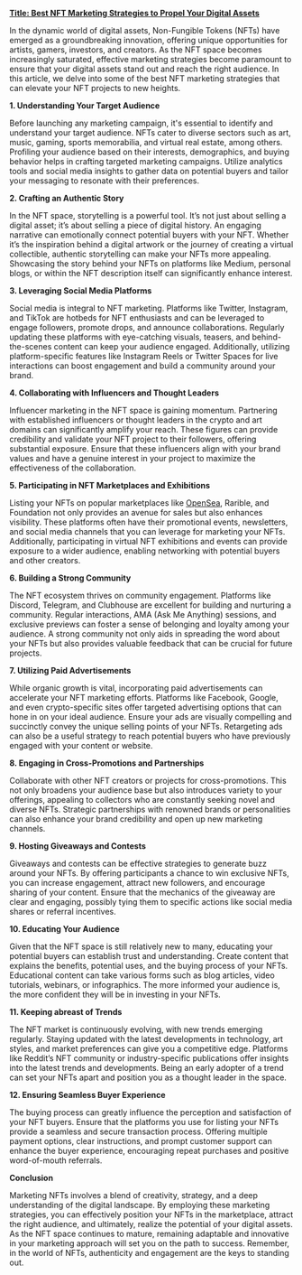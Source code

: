 [**Title: Best NFT Marketing Strategies to Propel Your Digital Assets**](https://www.example.com)

In the dynamic world of digital assets, Non-Fungible Tokens (NFTs) have emerged as a groundbreaking innovation, offering unique opportunities for artists, gamers, investors, and creators. As the NFT space becomes increasingly saturated, effective marketing strategies become paramount to ensure that your digital assets stand out and reach the right audience. In this article, we delve into some of the best NFT marketing strategies that can elevate your NFT projects to new heights.

**1. Understanding Your Target Audience**

Before launching any marketing campaign, it's essential to identify and understand your target audience. NFTs cater to diverse sectors such as art, music, gaming, sports memorabilia, and virtual real estate, among others. Profiling your audience based on their interests, demographics, and buying behavior helps in crafting targeted marketing campaigns. Utilize analytics tools and social media insights to gather data on potential buyers and tailor your messaging to resonate with their preferences.

**2. Crafting an Authentic Story**

In the NFT space, storytelling is a powerful tool. It’s not just about selling a digital asset; it’s about selling a piece of digital history. An engaging narrative can emotionally connect potential buyers with your NFT. Whether it’s the inspiration behind a digital artwork or the journey of creating a virtual collectible, authentic storytelling can make your NFTs more appealing. Showcasing the story behind your NFTs on platforms like Medium, personal blogs, or within the NFT description itself can significantly enhance interest.

**3. Leveraging Social Media Platforms**

Social media is integral to NFT marketing. Platforms like Twitter, Instagram, and TikTok are hotbeds for NFT enthusiasts and can be leveraged to engage followers, promote drops, and announce collaborations. Regularly updating these platforms with eye-catching visuals, teasers, and behind-the-scenes content can keep your audience engaged. Additionally, utilizing platform-specific features like Instagram Reels or Twitter Spaces for live interactions can boost engagement and build a community around your brand.

**4. Collaborating with Influencers and Thought Leaders**

Influencer marketing in the NFT space is gaining momentum. Partnering with established influencers or thought leaders in the crypto and art domains can significantly amplify your reach. These figures can provide credibility and validate your NFT project to their followers, offering substantial exposure. Ensure that these influencers align with your brand values and have a genuine interest in your project to maximize the effectiveness of the collaboration.

**5. Participating in NFT Marketplaces and Exhibitions**

Listing your NFTs on popular marketplaces like [OpenSea](https://opensea.io/), Rarible, and Foundation not only provides an avenue for sales but also enhances visibility. These platforms often have their promotional events, newsletters, and social media channels that you can leverage for marketing your NFTs. Additionally, participating in virtual NFT exhibitions and events can provide exposure to a wider audience, enabling networking with potential buyers and other creators.

**6. Building a Strong Community**

The NFT ecosystem thrives on community engagement. Platforms like Discord, Telegram, and Clubhouse are excellent for building and nurturing a community. Regular interactions, AMA (Ask Me Anything) sessions, and exclusive previews can foster a sense of belonging and loyalty among your audience. A strong community not only aids in spreading the word about your NFTs but also provides valuable feedback that can be crucial for future projects.

**7. Utilizing Paid Advertisements**

While organic growth is vital, incorporating paid advertisements can accelerate your NFT marketing efforts. Platforms like Facebook, Google, and even crypto-specific sites offer targeted advertising options that can hone in on your ideal audience. Ensure your ads are visually compelling and succinctly convey the unique selling points of your NFTs. Retargeting ads can also be a useful strategy to reach potential buyers who have previously engaged with your content or website.

**8. Engaging in Cross-Promotions and Partnerships**

Collaborate with other NFT creators or projects for cross-promotions. This not only broadens your audience base but also introduces variety to your offerings, appealing to collectors who are constantly seeking novel and diverse NFTs. Strategic partnerships with renowned brands or personalities can also enhance your brand credibility and open up new marketing channels.

**9. Hosting Giveaways and Contests**

Giveaways and contests can be effective strategies to generate buzz around your NFTs. By offering participants a chance to win exclusive NFTs, you can increase engagement, attract new followers, and encourage sharing of your content. Ensure that the mechanics of the giveaway are clear and engaging, possibly tying them to specific actions like social media shares or referral incentives.

**10. Educating Your Audience**

Given that the NFT space is still relatively new to many, educating your potential buyers can establish trust and understanding. Create content that explains the benefits, potential uses, and the buying process of your NFTs. Educational content can take various forms such as blog articles, video tutorials, webinars, or infographics. The more informed your audience is, the more confident they will be in investing in your NFTs.

**11. Keeping abreast of Trends**

The NFT market is continuously evolving, with new trends emerging regularly. Staying updated with the latest developments in technology, art styles, and market preferences can give you a competitive edge. Platforms like Reddit’s NFT community or industry-specific publications offer insights into the latest trends and developments. Being an early adopter of a trend can set your NFTs apart and position you as a thought leader in the space.

**12. Ensuring Seamless Buyer Experience**

The buying process can greatly influence the perception and satisfaction of your NFT buyers. Ensure that the platforms you use for listing your NFTs provide a seamless and secure transaction process. Offering multiple payment options, clear instructions, and prompt customer support can enhance the buyer experience, encouraging repeat purchases and positive word-of-mouth referrals.

**Conclusion**

Marketing NFTs involves a blend of creativity, strategy, and a deep understanding of the digital landscape. By employing these marketing strategies, you can effectively position your NFTs in the marketplace, attract the right audience, and ultimately, realize the potential of your digital assets. As the NFT space continues to mature, remaining adaptable and innovative in your marketing approach will set you on the path to success. Remember, in the world of NFTs, authenticity and engagement are the keys to standing out.